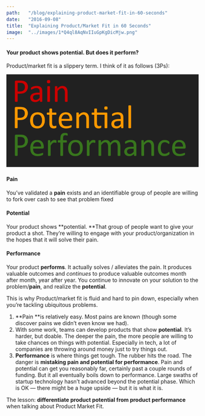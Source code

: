 ```yaml
---
path:	"/blog/explaining-product-market-fit-in-60-seconds"
date:	"2016-09-08"
title:	"Explaining Product/Market Fit in 60 Seconds"
image:	"../images/1*Q4ql8AqNvIIuGpKgDicMjw.png"
---
```


#### Your product shows potential. But does it perform?

Product/market fit is a slippery term. I think of it as follows (3Ps):

![](../images/1*Q4ql8AqNvIIuGpKgDicMjw.png)

#### Pain

You’ve validated a **pain** exists and an identifiable group of people are willing to fork over cash to see that problem fixed

#### Potential

Your product shows **potential. **That group of people want to give your product a shot. They’re willing to engage with your product/organization in the hopes that it will solve their pain.

#### Performance

Your product **performs**. It actually solves / alleviates the pain. It produces valuable outcomes and *continues* to produce valuable outcomes month after month, year after year. You continue to innovate on your solution to the problem/**pain**, and realize the **potential**.

This is why Product/market fit is fluid and hard to pin down, especially when you’re tackling ubiquitous problems.

1. **Pain **is relatively easy. Most pains are known (though some discover pains we didn’t even know we had).
2. With some work, teams can develop products that show **potential**. It’s harder, but doable. The deeper the pain, the more people are willing to take chances on things with potential. Especially in tech, a lot of companies are throwing around money just to try things out.
3. **Performance** is where things get tough. The rubber hits the road.
The danger is **mistaking pain and potential for performance**. Pain and potential can get you reasonably far, certainly past a couple rounds of funding. But it all eventually boils down to performance. Large swaths of startup technology hasn’t advanced beyond the potential phase. Which is OK — there might be a huge upside — but it is what it is.

The lesson: **differentiate product potential from product performance** when talking about Product Market Fit.

